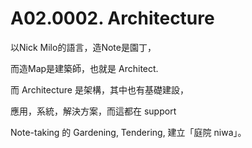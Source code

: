 # A02.0002. Architecture

以Nick Milo的語言，造Note是園丁，

而造Map是建築師，也就是 Architect.

而 Architecture 是架構，其中也有基礎建設，

應用，系統，解決方案，而這都在 support

Note-taking 的 Gardening, Tendering, 建立「庭院 niwa」。

